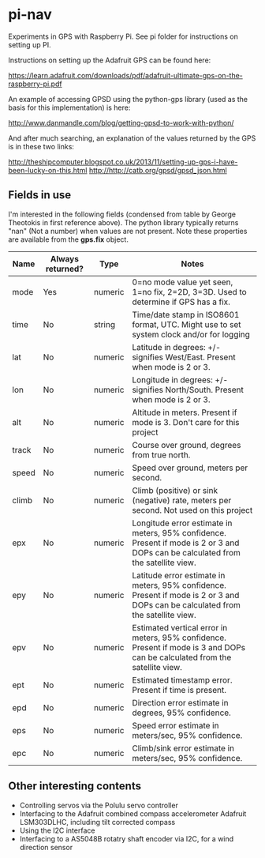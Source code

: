 # pi-nav

Experiments in GPS with Raspberry Pi. See pi folder for instructions on setting up PI.

Instructions on setting up the Adafruit GPS can be found here:

<https://learn.adafruit.com/downloads/pdf/adafruit-ultimate-gps-on-the-raspberry-pi.pdf>

An example of accessing GPSD using the python-gps library (used as the basis for this implementation) is here:

<http://www.danmandle.com/blog/getting-gpsd-to-work-with-python/>

And after much searching, an explanation of the values returned by the GPS is in these two links:

<http://theshipcomputer.blogspot.co.uk/2013/11/setting-up-gps-i-have-been-lucky-on-this.html>
<http://http://catb.org/gpsd/gpsd_json.html>

## Fields in use

I'm interested in the following fields (condensed from table by George Theotokis in first reference above).  The python library typically
returns "nan" (Not a number) when values are not present.  Note these properties are available from the <b>gps.fix</b> object.

<table>
	<thead>
		<tr><th>Name</th><th>Always returned?</th><th >Type</th><th >Notes</th></tr>
	</thead>
	<tbody>
		<tr><td>mode</td><td>Yes</td><td>numeric</td><td>0=no mode value yet seen, 1=no fix, 2=2D, 3=3D.  Used to determine if GPS has a fix.</td></tr>
		<tr><td>time</td><td>No</td><td>string</td><td>Time/date stamp in ISO8601 format, UTC.  Might use to set system clock and/or for logging</td></tr>
		<tr><td>lat</td><td>No</td><td>numeric</td><td>Latitude in degrees: +/- signifies West/East.  Present when mode is 2 or 3.</td></tr>
		<tr><td>lon</td><td>No</td><td>numeric</td><td>Longitude in degrees: +/- signifies North/South. Present when mode is 2 or 3.</td></tr>
		<tr><td>alt</td><td>No</td><td>numeric</td><td>Altitude in meters. Present if mode is 3.  Don't care for this project</td></tr>
		<tr><td>track</td><td>No</td><td>numeric</td><td>Course over ground, degrees from true north.</td></tr>
		<tr><td>speed</td><td>No</td><td>numeric</td><td>Speed over ground, meters per second.</td></tr>
		<tr><td>climb</td><td>No</td><td>numeric</td><td>Climb (positive) or sink (negative) rate, meters per second. Not used on this project</td></tr>
		<tr><td>epx</td><td>No</td><td>numeric</td><td>Longitude error estimate in meters, 95% confidence. Present
        if mode is 2 or 3 and DOPs can be calculated from the satellite
        view.</td></tr>
		<tr><td>epy</td><td>No</td><td>numeric</td><td>Latitude error estimate in meters, 95% confidence. Present
        if mode is 2 or 3 and DOPs can be calculated from the satellite
        view.</td></tr>
		<tr><td>epv</td><td>No</td><td>numeric</td><td>Estimated vertical error in meters, 95% confidence. Present
        if mode is 3 and DOPs can be calculated from the satellite
        view.</td></tr>
		<tr><td>ept</td><td>No</td><td>numeric</td><td>Estimated timestamp error. Present if time is present.</td></tr>
		<tr><td>epd</td><td>No</td><td>numeric</td><td>Direction error estimate in degrees, 95% confidence.</td></tr>
		<tr><td>eps</td><td>No</td><td>numeric</td><td>Speed error estimate in meters/sec, 95% confidence.</td></tr>
		<tr><td>epc</td><td>No</td><td>numeric</td><td>Climb/sink error estimate in meters/sec, 95% confidence.</td></tr>
</tbody>
</table>

## Other interesting contents

* Controlling servos via the Polulu servo controller
* Interfacing to the Adafruit combined compass accelerometer Adafruit LSM303DLHC, including tilt corrected compass
* Using the I2C interface
* Interfacing to a AS5048B rotatry shaft encoder via I2C, for a wind direction sensor
